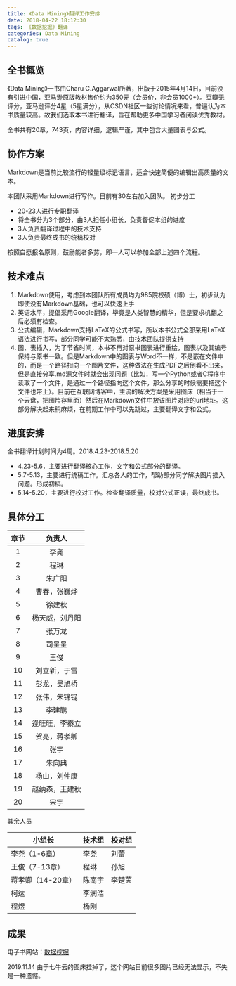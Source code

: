 ```yaml
---
title: 《Data Mining》翻译工作安排
date: 2018-04-22 18:12:30
tags: 《数据挖掘》翻译
categories: Data Mining
catalog: true
---
```

## 全书概览
《Data Mining》一书由Charu C.Aggarwal所著，出版于2015年4月14日，目前没有引进中国，亚马逊原版教材售价约为350元（会员价，非会员1000+）。豆瓣无评分，亚马逊评分4星（5星满分），从CSDN社区一些讨论情况来看，普遍认为本书质量较高。故我们选取本书进行翻译，旨在帮助更多中国学习者阅读优秀教材。

全书共有20章，743页，内容详细，逻辑严谨，其中包含大量图表与公式。

## 协作方案
Markdown是当前比较流行的轻量级标记语言，适合快速简便的编辑出高质量的文本。

本团队采用Markdown进行写作。目前有30左右加入团队。
初步分工

* 20-23人进行专职翻译
* 将全书分为3个部分，由3人担任小组长，负责督促本组的进度
* 3人负责翻译过程中的技术支持
* 3人负责最终成书的统稿校对


按照自愿报名原则，鼓励能者多劳，即一人可以参加全部上述四个流程。

## 技术难点
1. Markdown使用，考虑到本团队所有成员均为985院校硕（博）士，初步认为即使没有Markdown基础，也可以快速上手
2. 英语水平，提倡采用Google翻译，毕竟是人类智慧的精华，但是要求机翻之后必须有检查。
3. 公式编辑，Markdown支持LaTeX的公式书写，所以本书公式全部采用LaTeX语法进行书写，部分同学可能不太熟悉，由技术团队提供支持
4. 图、表插入，为了节省时间，本书不再对原书图表进行重绘，图表以及其编号保持与原书一致。但是Markdown中的图表与Word不一样，不是嵌在文件中的，而是一个路径指向一个图片文件，这种做法在生成PDF之后倒看不出来，但是直接分享.md源文件时就会出现问题（比如，写一个Python或者C程序中读取了一个文件，是通过一个路径指向这个文件，那么分享的时候需要把这个文件也带上）。目前在互联网博客中，主流的解决方案是采用图床（相当于一个云盘，把图片存里面）然后在Markdown文件中放该图片对应的url地址。这部分解决起来稍麻烦，在前期工作中可以先跳过，主要翻译文字和公式。

## 进度安排
全书翻译计划时间为4周。2018.4.23-2018.5.20

* 4.23-5.6，主要进行翻译核心工作，文字和公式部分的翻译。
* 5.7-5.13，主要进行统稿工作。汇总各人的工作，帮助部分同学解决图片插入问题。形成初稿。
* 5.14-5.20，主要进行校对工作。检查翻译质量，校对公式正误，最终成书。

## 具体分工

章节|负责人
:---:|:---:
1|李尧
2|程琳
3|朱广阳
4|曹春，张巍烨
5|徐建秋
6|杨天威，刘丹阳
7|张万龙
8|司呈呈
9|王俊
10|刘立新，于雷
11|彭龙，吴旭桥
12|张伟，朱锦锟
13|李建鹏
14|逯旺旺，李泰立
15|贺亮，蒋孝卿
16|张宇
17|朱向典
18|杨山，刘仲康
19|赵纳森，王建秋
20|宋宇

其余人员

小组长|技术组|校对组
---|---|---
李尧（1-6章）|李尧|刘蕾
王俊（7-13章）|程琳|孙旭
蒋孝卿（14-20章）|陈南宇|李楚茵
 |柯达|李润浩
 |程煜|杨刚

 ## 成果

 电子书网站：[数据挖掘](https://dm-trans.github.io/DM-trans/)

 2019.11.14 由于七牛云的图床挂掉了，这个网站目前很多图片已经无法显示，不失是一种遗憾。
